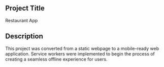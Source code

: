 ## Project Title

Restaurant App 

## Description

This project was converted from a static webpage to a mobile-ready web application. Service workers were implemented to begin the process of creating a seamless offline experience for users.
